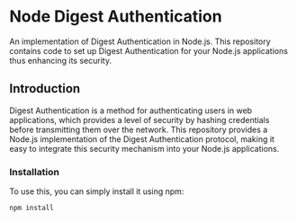 # Node Digest Authentication

An implementation of Digest Authentication in Node.js. This repository contains code to set up Digest Authentication for your Node.js applications thus enhancing its security.

## Introduction

Digest Authentication is a method for authenticating users in web applications, which provides a level of security by hashing credentials before transmitting them over the network. This repository provides a Node.js implementation of the Digest Authentication protocol, making it easy to integrate this security mechanism into your Node.js applications.


### Installation

To use this, you can simply install it using npm:

```bash
npm install

